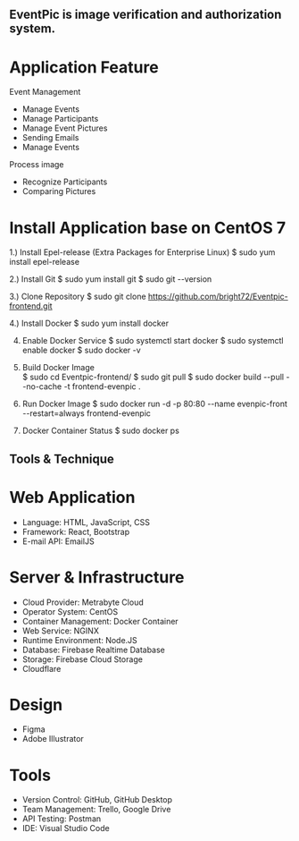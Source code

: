 ## EventPic is image verification and authorization system.

# Application Feature

Event Management
- Manage Events
- Manage Participants
- Manage Event Pictures
- Sending Emails
- Manage Events

Process image
- Recognize Participants
- Comparing Pictures

# Install Application base on CentOS 7

1.) Install Epel-release (Extra Packages for Enterprise Linux) 
    $ sudo yum install epel-release

2.) Install Git 
    $ sudo yum install git
    $ sudo git --version

3.) Clone Repository 
    $ sudo git clone https://github.com/bright72/Eventpic-frontend.git

4.) Install Docker 
    $ sudo yum install docker

4) Enable Docker Service 
    $ sudo systemctl start docker
    $ sudo systemctl enable docker
    $ sudo docker -v

5) Build Docker Image  
    $ sudo cd Eventpic-frontend/
    $ sudo git pull
    $ sudo docker build  --pull --no-cache -t frontend-evenpic .

6) Run Docker Image 
    $ sudo docker run -d -p 80:80 --name evenpic-front --restart=always frontend-evenpic

7) Docker Container Status
    $ sudo docker ps

## Tools & Technique
# Web Application
- Language: HTML, JavaScript, CSS
- Framework: React, Bootstrap
- E-mail API: EmailJS

# Server & Infrastructure
- Cloud Provider: Metrabyte Cloud
- Operator System: CentOS
- Container Management: Docker Container
- Web Service: NGINX
- Runtime Environment: Node.JS
- Database: Firebase Realtime Database
- Storage: Firebase Cloud Storage
- Cloudflare

# Design
- Figma
- Adobe Illustrator

# Tools
- Version Control: GitHub, GitHub Desktop
- Team Management: Trello, Google Drive
- API Testing: Postman
- IDE: Visual Studio Code
